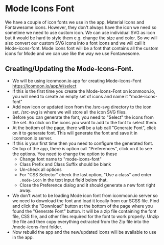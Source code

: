 # Mode Icons Font

We have a couple of icon fonts we use in the app, Material Icons and Fontawesome icons. However, they don't always have the icon we need so sometime
we need to use custom icon. We can use individual SVG as icon but it would be hard to style them e.g. change the size and color. So we will also
convert our custom SVG icons into a font icons and we will call it Mode-icons-font. Mode icons font will be a font that contains all the custom icons
for Mode and we can use like the way we use Fontawesome.

## Creating/Updating the Mode-Icons-Font.
- We will be using iconmoon.io app for creating Mode-Icons-Font https://icomoon.io/app/#/select
- If this is the first time you create the Mode-Icons-Font on iconmoon.io, you will need to create an empty set of icons and name it "mode-icons-font"
- Add new icon or updated icon from the /src-svg directory to the icon set. /src-svg is where we will store all the icon SVG files.
- Before you can generate the font, you need to "Select" the icons from the set. So click on the icons you want to add to the font to select them.
- At the bottom of the page, there will be a tab call "Generate Font", click on it to generate font. This will generate the font and save it in
iconmoon.io server.
- If this is your first time then you need to configure the generated font. On top of the app, there is option call "Preferences", click on it to
see the options. You need to change the option to these
    - Change font name to "mode-icons-font"
    - Class Prefix and Class Suffix should be blank
    - Un-check all options
    - For "CSS Selector" check the last option, "Use a class" and enter `.mode-icon` in the text input field below that.
    - Close the Preference dialog and it should generate a new font right away.
- We don't want to be loading Mode icon font from iconmoon.io server so we need to download the font and load it locally from our SCSS file.
Find and click the "Download" button at the bottom of the page where you found the "Generate Font" button. It will be a zip file containing the font
file, CSS file, and other files required for the font to work properly. Unzip the file and then copy everything extracted from the Zip file into
the /mode-icons-font folder.
- Now rebuild the app and the new/updated icons will be available to use in the app.

